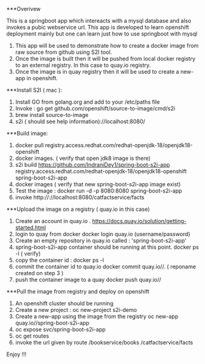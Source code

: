 ***Overivew 

This is a springboot app which intereacts with a mysql database and also invokes a pubic webservice url. This app is developed to learn openshift deployment mainly but one can learn just how to use springboot with mysql 

1. This app will be used to demonstrate how to create a docker image from raw source from github using S2I tool. 
2. Once the image is built then it will be pushed from local docker registry to an external registry. In this case to quay.io registry.
3. Once the image is in quay registry then it will be used to create a new-app in openshift.


***Install S2I ( mac ):

1. Install GO from golang.org and add to your /etc/paths file
2. Invoke : go get github.com/openshift/source-to-image/cmd/s2i 
3. brew install source-to-image
4. s2i ( should see help information)://localhost:8080/

***Build image:

1. docker pull registry.access.redhat.com/redhat-openjdk-18/openjdk18-openshift
2. docker images. ( verify that open jdk8 image is there)
3. s2i build https://github.com/IndraniDey1/spring-boot-s2i-app registry.access.redhat.com/redhat-openjdk-18/openjdk18-openshift spring-boot-s2i-app
3. docker images ( verify that new spring-boot-s2i-app image exist)
4. Test the image : docker run -d -p 8080:8080 spring-boot-s2i-app
5. invoke http://://localhost:8080/catfactservice/facts

***Upload the image on a registry ( quay.io in this case)

1. Create an account in quay.io . https://docs.quay.io/solution/getting-started.html
2. login to quay from docker
    docker login quay.io 
    (username/password)
3. Create an empty repository in quay.io called : 'spring-boot-s2i-app'
4. spring-boot-s2i-app container should be running at this point. 
   docker ps -l ( verify)
5. copy the container id : 
   docker ps -l
6. commit the container id to quay.io
    docker commit <container-id> quay.io/<username>/<reponame>. ( reponame created on step 3 )
7. push the container image to a quay
    docker push quay.io/<username>/<reponame>
   
***Pull the image from registry and deploy on openshift

1. An openshift cluster should be running
2. Create a new project : oc new-project s2i-demo
3. Create a new-app using the image from the registry
   oc new-app quay.io/<username>/spring-boot-s2i-app
4. oc expose svc/spring-boot-s2i-app
5. oc get routes
6. invoke the url given by route
    <route>/bookservice/books
    <route>/catfactservice/facts
      
Enjoy !!!
  
